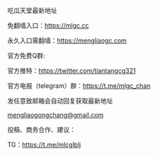 吃瓜天堂最新地址

免翻墙入口：https://mlgc.cc

永久入口需翻墙：https://mengliaogc.com

官方免费Q群:

官方推特：https://twitter.com/tiantangcg321

官方电报（telegram）群：https://t.me/mlgc_chan

发任意致邮箱会自动回复获取最新地址

mengliaogongchang@gmail.com

投稿、商务合作、建议：

TG：https://t.me/mlcglblj
